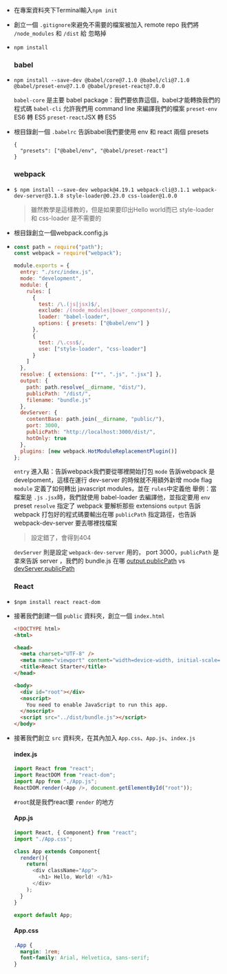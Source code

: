 - 在專案資料夾下Terminal輸入`npm init`

- 創立一個 `.gitignore`來避免不需要的檔案被加入 remote repo
  我們將 `/node_modules` 和 `/dist` 給 忽略掉

- `npm install`

  ### babel

- `npm install --save-dev @babel/core@7.1.0 @babel/cli@7.1.0 @babel/preset-env@7.1.0 @babel/preset-react@7.0.0`

  `babel-core` 是主要 babel package：我們要依靠這個，babel才能轉換我們的程式碼
  `babel-cli` 允許我們用 command line 來編譯我們的檔案
  `preset-env` ES6 轉 ES5
  `preset-react`JSX 轉 ES5

- 根目錄創一個 `.babelrc` 告訴babel我們要使用 env 和 react 兩個 presets

  ```
  {
    "presets": ["@babel/env", "@babel/preset-react"]
  }
  ```

  ### webpack

- `$ npm install --save-dev webpack@4.19.1 webpack-cli@3.1.1 webpack-dev-server@3.1.8 style-loader@0.23.0 css-loader@1.0.0`

  > 雖然教學是這樣教的，但是如果要印出Hello world而已
  > style-loader 和 css-loader 是不需要的

- 根目錄創立一個webpack.config.js

- ```javascript
  const path = require("path");
  const webpack = require("webpack");
  
  module.exports = {
    entry: "./src/index.js",
    mode: "development",
    module: {
      rules: [
        {
          test: /\.(js|jsx)$/,
          exclude: /(node_modules|bower_components)/,
          loader: "babel-loader",
          options: { presets: ["@babel/env"] }
        },
        {
          test: /\.css$/,
          use: ["style-loader", "css-loader"]
        }
      ]
    },
    resolve: { extensions: ["*", ".js", ".jsx"] },
    output: {
      path: path.resolve(__dirname, "dist/"),
      publicPath: "/dist/",
      filename: "bundle.js"
    },
    devServer: {
      contentBase: path.join(__dirname, "public/"),
      port: 3000,
      publicPath: "http://localhost:3000/dist/",
      hotOnly: true
    },
    plugins: [new webpack.HotModuleReplacementPlugin()]
  };
  ```

  `entry` 進入點：告訴webpack我們要從哪裡開始打包
  `mode` 告訴webpack 是 develpoment，這樣在運行 dev-server 的時候就不用額外新增 mode flag
  `module` 定義了如何轉出 javascript modules，並在 `rules`中定義他
  舉例：當檔案是 `.js` `.jsx`時，我們就使用 babel-loader 去編譯他，並指定要用 `env` preset
  `resolve` 指定了 webpack 要解析那些 extensions
  `output` 告訴 webpack 打包好的程式碼要輸出在哪
  `publicPath` 指定路徑，也告訴 webpack-dev-server 要去哪裡找檔案

  > 設定錯了，會得到404

  `devServer` 則是設定 `webpack-dev-server` 用的， port 3000，`publicPath` 是拿來告訴 server ，我們的 bundle.js 在哪
   [output.publicPath](https://webpack.js.org/configuration/output/#outputpublicpath) vs [devServer.publicPath](https://webpack.js.org/configuration/dev-server/#devserverpublicpath-)

  ### React

- `$npm install react react-dom`

- 接著我們創建一個 `public` 資料夾，創立一個 `index.html`

  ```html
  <!DOCTYPE html>
  <html>
  
  <head>
    <meta charset="UTF-8" />
    <meta name="viewport" content="width=device-width, initial-scale=1, shrink-to-fit=no">
    <title>React Starter</title>
  </head>
  
  <body>
    <div id="root"></div>
    <noscript>
      You need to enable JavaScript to run this app.
    </noscript>
    <script src="../dist/bundle.js"></script>
  </body>
  ```

- 接著我們創立 `src` 資料夾，在其內加入 `App.css`、`App.js`、`index.js`

  #### index.js

  ```javascript
  import React from "react";
  import ReactDOM from "react-dom";
  import App from "./App.js";
  ReactDOM.render(<App />, document.getElementById("root"));
  ```

  `#root`就是我們react要 `render` 的地方

  #### App.js

  ```javascript
  import React, { Component} from "react";
  import "./App.css";
  
  class App extends Component{
    render(){
      return(
        <div className="App">
          <h1> Hello, World! </h1>
        </div>
      );
    }
  }
  
  export default App;
  ```

  #### App.css

  ```css
  .App {
    margin: 1rem;
    font-family: Arial, Helvetica, sans-serif;
  }
  ```